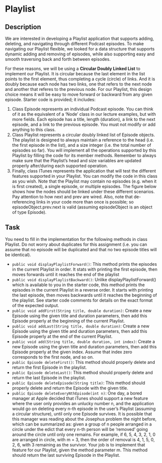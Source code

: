 # Playlist

## Description

We are interested in developing a Playlist application that supports adding,
deleting, and navigating through different Podcast episodes. To make navigating our Playlist flexible, we
looked for a data structure that supports dynamic adding and removing of episodes, while also supporting
easy and smooth traversing back and forth between episodes.


For these reasons, we will be using a **Circular Doubly Linked List** to implement our Playlist. It is
circular because the last element in the list points to the first element, thus completing a cycle (circle) of
links. And it is doubly because each node has two links, one that refers to the next node and another that
referes to the previous node. For our Playlist, this design choice means it will be easy to move forward or
backward from any given episode. Starter code is provided; it includes:

1. Class Episode represents an individual Podcast episode. You can think of it as the equivalent of a
‘Node’ class in our lecture examples, but with more fields. Each episode has a title, length (duration), a
link to the next episode, and a link to the previous episode. You must not modify or add anything to this
class.
2. Class Playlist represents a circular doubly linked list of Episode objects. The playlist is designed to
always maintain a reference to the head (i.e. the first episode in the list), and a size integer (i.e. the total
number of episodes so far). You will implement all the operations supported by this Playlist by filling the
code for its member methods. Remember to always make sure that the Playlist’s head and size variables
are updated properly after/during each supported operation.
3. Finally, class ITunes represents the application that will test the different features supported in your
Playlist. You can modify the code in this class as you wish. Note that the Playlist may contain no episodes (e.g. when it is first created), a single episode, or
multiple episodes. The figure below shows how the nodes should be linked under these different scenarios.
Pay attention to how next and prev are wired. Also, note that de-referencing links in your code more than once is possible; so episodeObject.prev.next is valid (assuming episodeObject is an object of type
Episode).

## Task

You need to fill in the implementation for the following methods in class Playlist. Do not worry about duplicates for this assignment (i.e. you can assume that no episode will be duplicated and that no two episode titles will be identical).


- `public void displayPlaylistForward()`: This method prints the episodes in the current Playlist in order. It stats with printing the first episode, then moves forwards until it reaches the end of the playlist
- `public void displayPlaylistBackward()`: Unlike displayPlaylistForward() which is available to you in the starter code, this method prints the episodes in the current Playlist in a reverse order. It starts with printing the last episode, then moves
backwards until it reaches the beginning of the playlist. See starter code comments for details on
the exact format of the expected output.
- `public void addFirst(String title, double duration)`: Create a new Episode using the given title and duration parameters, then add this Episode properly at the beginning of the current Playlist.
- `public void addLast(String title, double duration)`:
Create a new Episode using the given title and duration parameters, then add this Episode properly at the end of the current Playlist.
- `public void add(String title, double duration, int index)`: Create a new Episode using the given title and duration parameters, then add this Episode properly
at the given index. Assume that index zero corresponds to the first node, and so on.
- `public Episode deleteFirst()`: This method should properly delete and return the first Episode in the playlist.
- `public Episode deleteLast()`: This method should properly delete and return the last Episode in the playlist.
-  `public Episode deleteEpisode(String title)`: This method should properly delete and return the Episode with the given title.
- `public Episode deleteEveryNthEpisode(int n)`: One day, a bored manager at Apple decided that iTunes should support a new feature where the user only provides an unlucky number n, and the application would go on deleting every n-th episode in the user’s Playlist (assuming a circular structure), until only one Episode survives. It is possible that this manager was reading about the Josephus problem the night before, which can be summarized as: given a group of n people arranged in a circle under the edict that every n-th person will be
‘removed’ going around the circle until only one remains. For example, if 6, 5, 4, 3, 2, 1, 0 are
arranged in circle, with m = 3, then the order of removal is 4, 1, 5, 0, 2, 6, with 3 remaining as the
survivor. Your job is to implement that feature for our Playlist, given the method parameter m. This method should return the last surviving Episode in the Playlist.

